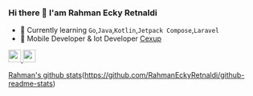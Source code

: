 

### Hi there 👋 I'am Rahman Ecky Retnaldi

- 🔭  Currently learning `Go`,`Java`,`Kotlin`,`Jetpack Compose`,`Laravel`
- 📱  Mobile Developer & Iot Developer [Cexup](https://cexup.com)

<p>
  <a href="https://www.twitter.com/rahmanecky">
    <img src="https://img.shields.io/badge/twitter-%231DA1F2.svg?&style=for-the-badge&logo=twitter&logoColor=white" height=25>
  </a> 
  <a href="https://www.instagram.com/naky_4u/">
    <img src="https://img.shields.io/badge/instagram-%23E4405F.svg?&style=for-the-badge&logo=instagram&logoColor=white" height=25>
  </a> 
</p>

[Rahman's github stats](https://github-readme-stats.vercel.app/api?username=RahmanEckyRetnaldi&count_private=true&show_icons=true&theme=algolia&hide_rank=false)(https://github.com/RahmanEckyRetnaldi/github-readme-stats)


<!--
**RahmanEckyRetnaldi/RahmanEckyRetnaldi** is a ✨ _special_ ✨ repository because its `README.md` (this file) appears on your GitHub profile.
--> 

